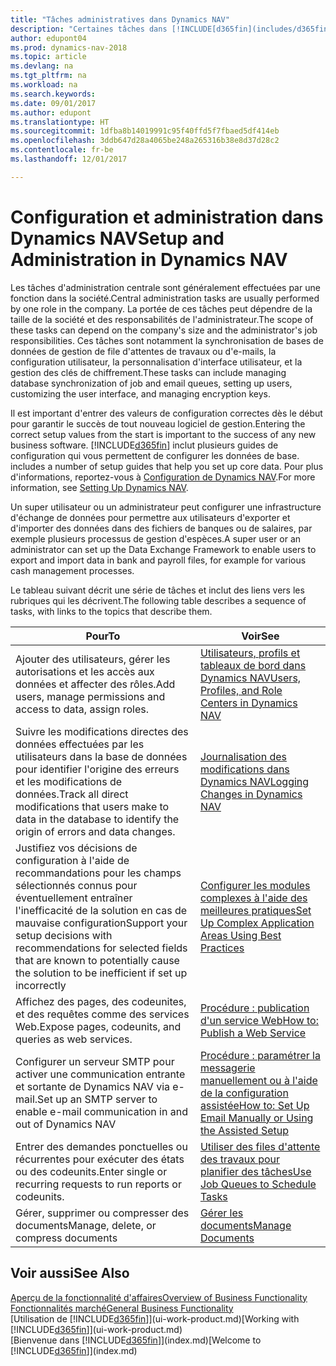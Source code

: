 ```yaml
---
title: "Tâches administratives dans Dynamics NAV"
description: "Certaines tâches dans [!INCLUDE[d365fin](includes/d365fin_md.md)] requièrent une administration centrale et une configuration. Découvrez quelles sont ces tâches et ce que vous devez faire."
author: edupont04
ms.prod: dynamics-nav-2018
ms.topic: article
ms.devlang: na
ms.tgt_pltfrm: na
ms.workload: na
ms.search.keywords: 
ms.date: 09/01/2017
ms.author: edupont
ms.translationtype: HT
ms.sourcegitcommit: 1dfba8b14019991c95f40ffd5f7fbaed5df414eb
ms.openlocfilehash: 3ddb647d28a4065be248a265316b38e8d37d28c2
ms.contentlocale: fr-be
ms.lasthandoff: 12/01/2017

---
```

# <a name="setup-and-administration-in-dynamics-nav"></a><span data-ttu-id="f2797-104">Configuration et administration dans Dynamics NAV</span><span class="sxs-lookup"><span data-stu-id="f2797-104">Setup and Administration in Dynamics NAV</span></span>
<span data-ttu-id="f2797-105">Les tâches d'administration centrale sont généralement effectuées par une fonction dans la société.</span><span class="sxs-lookup"><span data-stu-id="f2797-105">Central administration tasks are usually performed by one role in the company.</span></span> <span data-ttu-id="f2797-106">La portée de ces tâches peut dépendre de la taille de la société et des responsabilités de l'administrateur.</span><span class="sxs-lookup"><span data-stu-id="f2797-106">The scope of these tasks can depend on the company's size and the administrator's job responsibilities.</span></span> <span data-ttu-id="f2797-107">Ces tâches sont notamment la synchronisation de bases de données de gestion de file d'attentes de travaux ou d'e-mails, la configuration utilisateur, la personnalisation d'interface utilisateur, et la gestion des clés de chiffrement.</span><span class="sxs-lookup"><span data-stu-id="f2797-107">These tasks can include managing database synchronization of job and email queues, setting up users, customizing the user interface, and managing encryption keys.</span></span>  

<span data-ttu-id="f2797-108">Il est important d'entrer des valeurs de configuration correctes dès le début pour garantir le succès de tout nouveau logiciel de gestion.</span><span class="sxs-lookup"><span data-stu-id="f2797-108">Entering the correct setup values from the start is important to the success of any new business software.</span></span> [!INCLUDE[d365fin](includes/d365fin_md.md)]<span data-ttu-id="f2797-109"> inclut plusieurs guides de configuration qui vous permettent de configurer les données de base.</span><span class="sxs-lookup"><span data-stu-id="f2797-109"> includes a number of setup guides that help you set up core data.</span></span> <span data-ttu-id="f2797-110">Pour plus d'informations, reportez-vous à [Configuration de Dynamics NAV](setup.md).</span><span class="sxs-lookup"><span data-stu-id="f2797-110">For more information, see [Setting Up Dynamics NAV](setup.md).</span></span>

<!--Whether you use [!INCLUDE[rim](../../includes/rim_md.md)] to implement setup values or you manually enter them in the new company, you can support your setup decisions with some general recommendations for selected setup fields that are known to potentially cause the solution to be inefficient if defined incorrectly.-->  

<span data-ttu-id="f2797-111">Un super utilisateur ou un administrateur peut configurer une infrastructure d'échange de données pour permettre aux utilisateurs d'exporter et d'importer des données dans des fichiers de banques ou de salaires, par exemple plusieurs processus de gestion d'espèces.</span><span class="sxs-lookup"><span data-stu-id="f2797-111">A super user or an administrator can set up the Data Exchange Framework to enable users to export and import data in bank and payroll files, for example for various cash management processes.</span></span>  

<span data-ttu-id="f2797-112">Le tableau suivant décrit une série de tâches et inclut des liens vers les rubriques qui les décrivent.</span><span class="sxs-lookup"><span data-stu-id="f2797-112">The following table describes a sequence of tasks, with links to the topics that describe them.</span></span>   

|<span data-ttu-id="f2797-113">**Pour**</span><span class="sxs-lookup"><span data-stu-id="f2797-113">**To**</span></span>|<span data-ttu-id="f2797-114">**Voir**</span><span class="sxs-lookup"><span data-stu-id="f2797-114">**See**</span></span>|  
|------------|-------------|  
|<span data-ttu-id="f2797-115">Ajouter des utilisateurs, gérer les autorisations et les accès aux données et affecter des rôles.</span><span class="sxs-lookup"><span data-stu-id="f2797-115">Add users, manage permissions and access to data, assign roles.</span></span>|[<span data-ttu-id="f2797-116">Utilisateurs, profils et tableaux de bord dans Dynamics NAV</span><span class="sxs-lookup"><span data-stu-id="f2797-116">Users, Profiles, and Role Centers in Dynamics NAV</span></span>](admin-users-profiles-roles.md)|  
|<span data-ttu-id="f2797-117">Suivre les modifications directes des données effectuées par les utilisateurs dans la base de données pour identifier l'origine des erreurs et les modifications de données.</span><span class="sxs-lookup"><span data-stu-id="f2797-117">Track all direct modifications that users make to data in the database to identify the origin of errors and data changes.</span></span>|[<span data-ttu-id="f2797-118">Journalisation des modifications dans Dynamics NAV</span><span class="sxs-lookup"><span data-stu-id="f2797-118">Logging Changes in Dynamics NAV</span></span>](across-log-changes.md)|  
|<span data-ttu-id="f2797-119">Justifiez vos décisions de configuration à l'aide de recommandations pour les champs sélectionnés connus pour éventuellement entraîner l'inefficacité de la solution en cas de mauvaise configuration</span><span class="sxs-lookup"><span data-stu-id="f2797-119">Support your setup decisions with recommendations for selected fields that are known to potentially cause the solution to be inefficient if set up incorrectly</span></span>|[<span data-ttu-id="f2797-120">Configurer les modules complexes à l'aide des meilleures pratiques</span><span class="sxs-lookup"><span data-stu-id="f2797-120">Set Up Complex Application Areas Using Best Practices</span></span>](set-up-complex-application-areas-using-best-practices.md)|  
|<span data-ttu-id="f2797-121">Affichez des pages, des codeunites, et des requêtes comme des services Web.</span><span class="sxs-lookup"><span data-stu-id="f2797-121">Expose pages, codeunits, and queries as web services.</span></span>|[<span data-ttu-id="f2797-122">Procédure : publication d'un service Web</span><span class="sxs-lookup"><span data-stu-id="f2797-122">How to: Publish a Web Service</span></span>](across-how-publish-web-service.md)|  
|<span data-ttu-id="f2797-123">Configurer un serveur SMTP pour activer une communication entrante et sortante de Dynamics NAV via e-mail.</span><span class="sxs-lookup"><span data-stu-id="f2797-123">Set up an SMTP server to enable e-mail communication in and out of Dynamics NAV</span></span>| [<span data-ttu-id="f2797-124">Procédure : paramétrer la messagerie manuellement ou à l'aide de la configuration assistée</span><span class="sxs-lookup"><span data-stu-id="f2797-124">How to: Set Up Email Manually or Using the Assisted Setup</span></span>](madeira-how-setup-email.md)|  
|<span data-ttu-id="f2797-125">Entrer des demandes ponctuelles ou récurrentes pour exécuter des états ou des codeunits.</span><span class="sxs-lookup"><span data-stu-id="f2797-125">Enter single or recurring requests to run reports or codeunits.</span></span>|[<span data-ttu-id="f2797-126">Utiliser des files d'attente des travaux pour planifier des tâches</span><span class="sxs-lookup"><span data-stu-id="f2797-126">Use Job Queues to Schedule Tasks</span></span>](admin-job-queues-schedule-tasks.md)|  
|<span data-ttu-id="f2797-127">Gérer, supprimer ou compresser des documents</span><span class="sxs-lookup"><span data-stu-id="f2797-127">Manage, delete, or compress documents</span></span>|[<span data-ttu-id="f2797-128">Gérer les documents</span><span class="sxs-lookup"><span data-stu-id="f2797-128">Manage Documents</span></span>](admin-manage-documents.md)|  

## <a name="see-also"></a><span data-ttu-id="f2797-129">Voir aussi</span><span class="sxs-lookup"><span data-stu-id="f2797-129">See Also</span></span>
[<span data-ttu-id="f2797-130">Aperçu de la fonctionnalité d'affaires</span><span class="sxs-lookup"><span data-stu-id="f2797-130">Overview of Business Functionality</span></span>](madeira-business-functionality.md)  
[<span data-ttu-id="f2797-131">Fonctionnalités marché</span><span class="sxs-lookup"><span data-stu-id="f2797-131">General Business Functionality</span></span>](ui-across-business-areas.md)  
<span data-ttu-id="f2797-132">[Utilisation de [!INCLUDE[d365fin](includes/d365fin_md.md)]](ui-work-product.md)</span><span class="sxs-lookup"><span data-stu-id="f2797-132">[Working with [!INCLUDE[d365fin](includes/d365fin_md.md)]](ui-work-product.md)</span></span>  
<span data-ttu-id="f2797-133">[Bienvenue dans [!INCLUDE[d365fin](includes/d365fin_md.md)]](index.md)</span><span class="sxs-lookup"><span data-stu-id="f2797-133">[Welcome to [!INCLUDE[d365fin](includes/d365fin_md.md)]](index.md)</span></span>  

